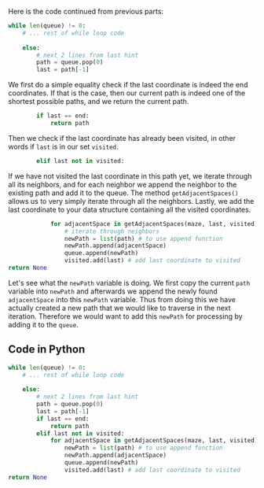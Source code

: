 <!--title={Searching Implemented}-->

<!--concepts={if_stmts.mdx,for_loops.mdx,lists.mdx,indexing_lists.mdx}-->

<!--badges={Algorithms:25,Python:5}-->

Here is the code continued from previous parts:

```python
while len(queue) != 0:   
    # ... rest of while loop code
 
    else:        
        # next 2 lines from last hint
        path = queue.pop(0)   
        last = path[-1] 
```



We first do a simple equality check if the last coordinate is indeed the end coordinates. If that is the case, then our current path is indeed one of the shortest possible paths, and we return the current path.

```python
        if last == end:        
            return path  
```



Then we check if the last coordinate has already been visited, in other words if `last` is in our set `visited`. 

```python
		elif last not in visited: 
```



If we have not visited the last coordinate in this path yet, we iterate through all its neighbors, and for each neighbor we append the neighbor to the existing path and add it to the queue. The method `getAdjacentSpaces()` allows us to very simply iterate through all the neighbors. Lastly, we add the last coordinate to your data structure containing all the visited coordinates. 

```python
			for adjacentSpace in getAdjacentSpaces(maze, last, visited): 
        		# iterate through neighbors
                newPath = list(path) # to use append function  
                newPath.append(adjacentSpace)
                queue.append(newPath)  
                visited.add(last) # add last coordinate to visited
return None
```
Let's see what the `newPath` variable is doing. We first copy the current `path` variable into `newPath` and afterwards we append the newly found `adjacentSpace` into this `newPath` variable. Thus from doing this we have actually created a new path that we would like to traverse in the next iteration. Therefore we would want to add this `newPath` for processing by adding it to the `queue`.

## Code in Python

```python
while len(queue) != 0:   
    # ... rest of while loop code
 
    else:        
        # next 2 lines from last hint
        path = queue.pop(0)   
        last = path[-1]    
        if last == end:        
            return path   
        elif last not in visited:      
            for adjacentSpace in getAdjacentSpaces(maze, last, visited): # iterate through neighbors
                newPath = list(path) # to use append function  
                newPath.append(adjacentSpace)
                queue.append(newPath)  
                visited.add(last) # add last coordinate to visited
return None
```